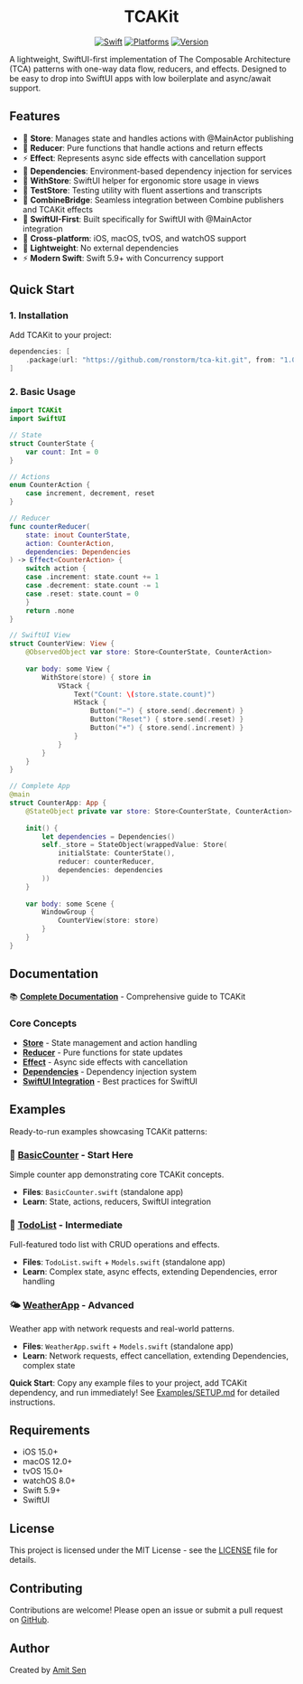 <div align="center">

# TCAKit

[![Swift](https://img.shields.io/badge/Swift-5.9%20%7C%206.0%20%7C%206.1-blue.svg)](https://swift.org)
[![Platforms](https://img.shields.io/badge/Platforms-iOS%20%7C%20macOS%20%7C%20tvOS%20%7C%20watchOS-blue.svg)](https://swift.org)
[![Version](https://img.shields.io/badge/version-1.0.0-blue.svg)](https://github.com/ronstorm/tca-kit/releases)

</div>

A lightweight, SwiftUI-first implementation of The Composable Architecture (TCA) patterns with one-way data flow, reducers, and effects. Designed to be easy to drop into SwiftUI apps with low boilerplate and async/await support.

## Features

- 🏪 **Store**: Manages state and handles actions with @MainActor publishing
- 🔄 **Reducer**: Pure functions that handle actions and return effects  
- ⚡ **Effect**: Represents async side effects with cancellation support
- 🔧 **Dependencies**: Environment-based dependency injection for services
- 🎯 **WithStore**: SwiftUI helper for ergonomic store usage in views
- 🧪 **TestStore**: Testing utility with fluent assertions and transcripts
- 🔗 **CombineBridge**: Seamless integration between Combine publishers and TCAKit effects
- 🎯 **SwiftUI-First**: Built specifically for SwiftUI with @MainActor integration
- 📱 **Cross-platform**: iOS, macOS, tvOS, and watchOS support
- 🚀 **Lightweight**: No external dependencies
- ⚡ **Modern Swift**: Swift 5.9+ with Concurrency support

## Quick Start

### 1. Installation

Add TCAKit to your project:

```swift
dependencies: [
    .package(url: "https://github.com/ronstorm/tca-kit.git", from: "1.0.0")
]
```

### 2. Basic Usage

```swift
import TCAKit
import SwiftUI

// State
struct CounterState {
    var count: Int = 0
}

// Actions
enum CounterAction {
    case increment, decrement, reset
}

// Reducer
func counterReducer(
    state: inout CounterState,
    action: CounterAction,
    dependencies: Dependencies
) -> Effect<CounterAction> {
    switch action {
    case .increment: state.count += 1
    case .decrement: state.count -= 1
    case .reset: state.count = 0
    }
    return .none
}

// SwiftUI View
struct CounterView: View {
    @ObservedObject var store: Store<CounterState, CounterAction>
    
    var body: some View {
        WithStore(store) { store in
            VStack {
                Text("Count: \(store.state.count)")
                HStack {
                    Button("−") { store.send(.decrement) }
                    Button("Reset") { store.send(.reset) }
                    Button("+") { store.send(.increment) }
                }
            }
        }
    }
}

// Complete App
@main
struct CounterApp: App {
    @StateObject private var store: Store<CounterState, CounterAction>
    
    init() {
        let dependencies = Dependencies()
        self._store = StateObject(wrappedValue: Store(
            initialState: CounterState(),
            reducer: counterReducer,
            dependencies: dependencies
        ))
    }
    
    var body: some Scene {
        WindowGroup {
            CounterView(store: store)
        }
    }
}
```

## Documentation

📚 **[Complete Documentation](Docs/README.md)** - Comprehensive guide to TCAKit

### Core Concepts
- **[Store](Docs/store.md)** - State management and action handling
- **[Reducer](Docs/reducer.md)** - Pure functions for state updates
- **[Effect](Docs/effect.md)** - Async side effects with cancellation
- **[Dependencies](Docs/dependencies.md)** - Dependency injection system
- **[SwiftUI Integration](Docs/swiftui-integration.md)** - Best practices for SwiftUI

## Examples

Ready-to-run examples showcasing TCAKit patterns:

### 🎯 [BasicCounter](Examples/BasicCounter/) - **Start Here**
Simple counter app demonstrating core TCAKit concepts.
- **Files**: `BasicCounter.swift` (standalone app)
- **Learn**: State, actions, reducers, SwiftUI integration

### 📝 [TodoList](Examples/TodoList/) - **Intermediate**
Full-featured todo list with CRUD operations and effects.
- **Files**: `TodoList.swift` + `Models.swift` (standalone app)
- **Learn**: Complex state, async effects, extending Dependencies, error handling

### 🌤️ [WeatherApp](Examples/WeatherApp/) - **Advanced**
Weather app with network requests and real-world patterns.
- **Files**: `WeatherApp.swift` + `Models.swift` (standalone app)
- **Learn**: Network requests, effect cancellation, extending Dependencies, complex state

**Quick Start**: Copy any example files to your project, add TCAKit dependency, and run immediately! See [Examples/SETUP.md](Examples/SETUP.md) for detailed instructions.

## Requirements

- iOS 15.0+
- macOS 12.0+
- tvOS 15.0+
- watchOS 8.0+
- Swift 5.9+
- SwiftUI

## License

This project is licensed under the MIT License - see the [LICENSE](LICENSE) file for details.

## Contributing

Contributions are welcome! Please open an issue or submit a pull request on [GitHub](https://github.com/ronstorm/tca-kit).

## Author

Created by [Amit Sen](https://github.com/ronstorm)